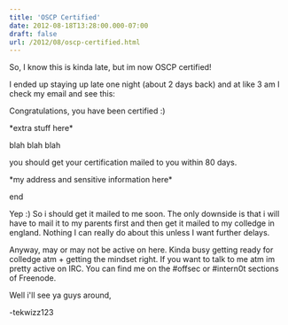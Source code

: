 ```yaml
---
title: 'OSCP Certified'
date: 2012-08-18T13:28:00.000-07:00
draft: false
url: /2012/08/oscp-certified.html
---
```


So, I know this is kinda late, but im now OSCP certified!

I ended up staying up late one night (about 2 days back) and at like 3 am I check my email and see this:

Congratulations, you have been certified :)

\*extra stuff here\*

blah blah blah

you should get your certification mailed to you within 80 days.

\*my address and sensitive information here\*

end

Yep :) So i should get it mailed to me soon. The only downside is that i will have to mail it to my parents first and then get it mailed to my colledge in england. Nothing I can really do about this unless I want further delays.

Anyway, may or may not be active on here. Kinda busy getting ready for colledge atm + getting the mindset right. If you want to talk to me atm im pretty active on IRC. You can find me on the #offsec or #intern0t sections of Freenode.


Well i'll see ya guys around,

\-tekwizz123